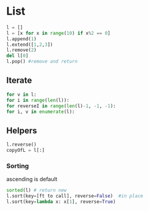 # List

```python
l = []
l = [x for x in range(10) if x%2 == 0]
l.append(1)
l.extend([1,2,3])
l.remove(2)
del l[0]
l.pop() #remove and return
```

## Iterate

```python
for v in l:
for i in range(len(l)):
for reverseI in range(len(l)-1, -1, -1):
for i, v in enumerate(l):
```

## Helpers

```python
l.reverse()
copyOfL = l[:]
```

### Sorting

ascending is default

```python
sorted(l) # return new
l.sort(key=[ft to call], reverse=False)  #in place
l.sort(key=lambda x: x[1], reverse=True)
```

